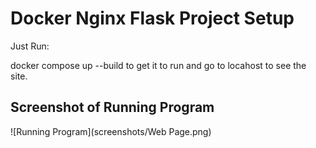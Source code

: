 # Docker Nginx Flask Project Setup

Just Run:

docker compose up --build to get it to run and go to locahost to see the site.

## Screenshot of Running Program

![Running Program](screenshots/Web Page.png)
